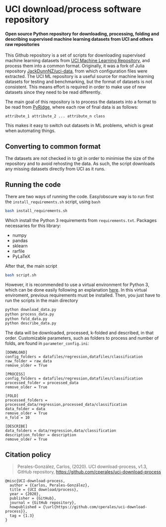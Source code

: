 # UCI download/process software repository
#### Open source Python repository for downloading, processing, folding and describing supervised machine learning datasets from UCI and others raw repositories


This Github repository is a set of scripts for downloading supervised machine learning
 datasets from [UCI Machine Learning Repository](http://archive.ics.uci.edu/ml/datasets.html), and process them into a common format. Originally, it was a fork of Julia repository [JackDunnNZ/uci-data](https://github.com/JackDunnNZ/uci-data), from which configuration files were extracted. The UCI ML repository is a useful source for machine learning datasets for testing and benchmarking, but the format of datasets is not consistent. This means effort is required in order to make use of new datasets since they need to be read differently.

The main goal of this repository is to process the datasets into a format to be read
from [PyRidge](https://github.com/cperales/PyRidge), where each row of final data is as follows:

    attribute_1 attribute_2 ... attribute_n class

This makes it easy to switch out datasets in ML problems, which is great when automating things.

## Converting to common format

The datasets are not checked in to git in order to minimise the size of the repository and to avoid rehosting the data. As such, the script downloads any missing datasets directly from UCI as it runs.

## Running the code

There are two ways of running the code. Easy/obscure way is to run
first the `install_requirements.sh` script, using `bash`

```bash
bash install_requirements.sh
```

Which install the Python 3 requirements from `requirements.txt`. Packages necessaries for this library:

- numpy
- pandas
- sklearn
- rarfile
- PyLaTeX


After that, the main script

```bash
bash script.sh
```

However, it is recommended to use a virtual environment for Python 3, which can be
done easily following an explanation
[here](https://github.com/cperales/PyRidge#how-to-install-it-within-a-virtual-environment). In this virtual enviroment, previous requirements must be installed. Then, you just have to run the scripts in the main directory

```bash
python download_data.py
python process_data.py
python fold_data.py
python describe_data.py
```

The data will be downloaded, processed, k-folded and described,
in that order. Customizable parameters, such as folders to process and number of folds, are found in `parameter_config.ini`:
    
    [DOWNLOAD]
    config_folders = datafiles/regression,datafiles/classification
    raw_folder = raw_data
    remove_older = True
    
    [PROCESS]
    config_folders = datafiles/regression,datafiles/classification
    processed_folder = processed_data
    remove_older = True
    
    [FOLD]
    processed_folders = processed_data/regression,processed_data/classification
    data_folder = data
    remove_older = True
    n_fold = 10
    
    [DESCRIBE]
    data_folders = data/regression,data/classification
    description_folder = description
    remove_older = True

## Citation policy

> Perales-González, Carlos, (2020). UCI download-process, v1.3, GitHub repository, https://github.com/cperales/uci-download-process

    @misc{UCI-download-process,
      author = {Carlos, Perales-González},
      title = {UCI download/process},
      year = {2020},
      publisher = {GitHub},
      journal = {GitHub repository},
      howpublished = {\url{https://github.com/cperales/uci-download-process}},
      tag = {1.3}
    }
